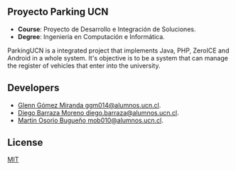 ﻿﻿
## Proyecto Parking UCN

- **Course**: Proyecto de Desarrollo e Integración de Soluciones.
- **Degree**: Ingeniería en Computación e Informática.

ParkingUCN is a integrated project that implements Java, PHP, ZeroICE and Android in a whole system.
It's objective is to be a system that can manage the register of vehicles that enter into the university.

## Developers

- [Glenn Gómez Miranda <ggm014@alumnos.ucn.cl>](https://github.com/glennshoP).
- [Diego Barraza Moreno <diego.barraza@alumnos.ucn.cl>](https://github.com/glennshoP).
- [Martin Osorio Bugueño <mob010@alumnos.ucn.cl>](https://github.com/glennshoP).

## License
[MIT](https://choosealicense.com/licenses/mit/)
